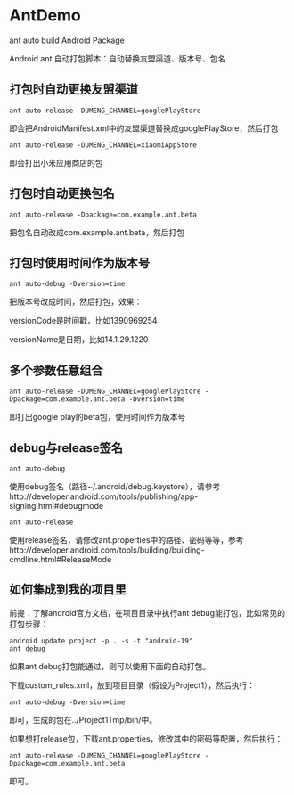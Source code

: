 AntDemo
=======

ant auto build Android Package

Android ant 自动打包脚本：自动替换友盟渠道、版本号、包名


打包时自动更换友盟渠道
----------------------

    ant auto-release -DUMENG_CHANNEL=googlePlayStore

即会把AndroidManifest.xml中的友盟渠道替换成googlePlayStore，然后打包

    ant auto-release -DUMENG_CHANNEL=xiaomiAppStore

即会打出小米应用商店的包


打包时自动更换包名
------------------

    ant auto-release -Dpackage=com.example.ant.beta

把包名自动改成com.example.ant.beta，然后打包


打包时使用时间作为版本号
------------------

    ant auto-debug -Dversion=time

把版本号改成时间，然后打包，效果：

versionCode是时间戳，比如1390969254

versionName是日期，比如14.1.29.1220


多个参数任意组合
------------

    ant auto-release -DUMENG_CHANNEL=googlePlayStore -Dpackage=com.example.ant.beta -Dversion=time

即打出google play的beta包，使用时间作为版本号


debug与release签名
------------------

    ant auto-debug

使用debug签名（路径~/.android/debug.keystore），请参考http://developer.android.com/tools/publishing/app-signing.html#debugmode

    ant auto-release

使用release签名，请修改ant.properties中的路径、密码等等，参考http://developer.android.com/tools/building/building-cmdline.html#ReleaseMode


如何集成到我的项目里
--------------------

前提：了解android官方文档，在项目目录中执行ant debug能打包，比如常见的打包步骤：

    android update project -p . -s -t "android-19"
    ant debug

如果ant debug打包能通过，则可以使用下面的自动打包。

下载custom_rules.xml，放到项目目录（假设为Project1），然后执行：

    ant auto-debug -Dversion=time

即可，生成的包在../Project1Tmp/bin/中。

如果想打release包，下载ant.properties，修改其中的密码等配置，然后执行：

    ant auto-release -DUMENG_CHANNEL=googlePlayStore -Dpackage=com.example.ant.beta

即可。
